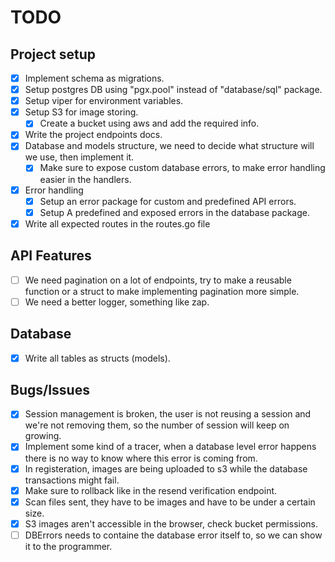 # TODO

## Project setup

- [x] Implement schema as migrations.
- [x] Setup postgres DB using "pgx.pool" instead of "database/sql" package.
- [x] Setup viper for environment variables.
- [x] Setup S3 for image storing.
  - [x] Create a bucket using aws and add the required info.
- [x] Write the project endpoints docs.
- [x] Database and models structure, we need to decide what structure will we use, then implement it.
  - [x] Make sure to expose custom database errors, to make error handling easier in the handlers.
- [x] Error handling
  - [x] Setup an error package for custom and predefined API errors.
  - [x] Setup A predefined and exposed errors in the database package.
- [x] Write all expected routes in the routes.go file

## API Features

- [ ] We need pagination on a lot of endpoints, try to make a reusable function or a struct to make implementing pagination more simple.
- [ ] We need a better logger, something like zap.

## Database

- [x] Write all tables as structs (models).

## Bugs/Issues

- [x] Session management is broken, the user is not reusing a session and we're not removing them, so the number of session will keep on growing.
- [x] Implement some kind of a tracer, when a database level error happens there is no way to know where this error is coming from.
- [x] In registeration, images are being uploaded to s3 while the database transactions might fail.
- [x] Make sure to rollback like in the resend verification endpoint.
- [x] Scan files sent, they have to be images and have to be under a certain size.
- [x] S3 images aren't accessible in the browser, check bucket permissions.
- [ ] DBErrors needs to containe the database error itself to, so we can show it to the programmer.
